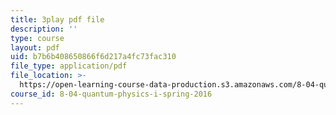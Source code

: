 ```yaml
---
title: 3play pdf file
description: ''
type: course
layout: pdf
uid: b7b6b408650866f6d217a4fc73fac310
file_type: application/pdf
file_location: >-
  https://open-learning-course-data-production.s3.amazonaws.com/8-04-quantum-physics-i-spring-2016/b7b6b408650866f6d217a4fc73fac310_S9RjSQro2e0.pdf
course_id: 8-04-quantum-physics-i-spring-2016
---
```

